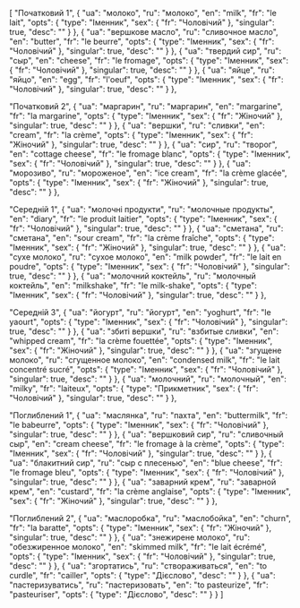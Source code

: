 [
  "Початковий 1",
  {
    "ua": "молоко",
    "ru": "молоко",
    "en": "milk",
    "fr": "le lait",
    "opts": {
      "type": "Іменник",
      "sex": {
        "fr": "Чоловічий"
      },
      "singular": true,
      "desc": ""
    }
  },
  {
    "ua": "вершкове масло",
    "ru": "сливочное масло",
    "en": "butter",
    "fr": "le beurre",
    "opts": {
      "type": "Іменник",
      "sex": {
        "fr": "Чоловічий"
      },
      "singular": true,
      "desc": ""
    }
  },
  {
    "ua": "твердий сир",
    "ru": "сыр",
    "en": "cheese",
    "fr": "le fromage",
    "opts": {
      "type": "Іменник",
      "sex": {
        "fr": "Чоловічий"
      },
      "singular": true,
      "desc": ""
    }
  },
  {
    "ua": "яйце",
    "ru": "яйцо",
    "en": "egg",
    "fr": "l'oeuf",
    "opts": {
      "type": "Іменник",
      "sex": {
        "fr": "Чоловічий"
      },
      "singular": true,
      "desc": ""
    }
  },


  
  "Початковий 2",
  {
    "ua": "маргарин",
    "ru": "маргарин",
    "en": "margarine",
    "fr": "la margarine",
    "opts": {
      "type": "Іменник",
      "sex": {
        "fr": "Жіночий"
      },
      "singular": true,
      "desc": ""
    }
  },
  {
    "ua": "вершки",
    "ru": "сливки",
    "en": "cream",
    "fr": "la crème",
    "opts": {
      "type": "Іменник",
      "sex": {
        "fr": "Жіночий"
      },
      "singular": true,
      "desc": ""
    }
  },
  {
    "ua": "сир",
    "ru": "творог",
    "en": "cottage cheese",
    "fr": "le fromage blanc",
    "opts": {
      "type": "Іменник",
      "sex": {
        "fr": "Чоловічий"
      },
      "singular": true,
      "desc": ""
    }
  },
  {
    "ua": "морозиво",
    "ru": "мороженое",
    "en": "ice cream",
    "fr": "la crème glacée",
    "opts": {
      "type": "Іменник",
      "sex": {
        "fr": "Жіночий"
      },
      "singular": true,
      "desc": ""
    }
  },



  "Середній 1",
  {
    "ua": "молочні продукти",
    "ru": "молочные продукты",
    "en": "diary",
    "fr": "le produit laitier",
    "opts": {
      "type": "Іменник",
      "sex": {
        "fr": "Чоловічий"
      },
      "singular": true,
      "desc": ""
    }
  },
  {
    "ua": "сметана",
    "ru": "сметана",
    "en": "sour cream",
    "fr": "la crème fraîche",
    "opts": {
      "type": "Іменник",
      "sex": {
        "fr": "Жіночий"
      },
      "singular": true,
      "desc": ""
    }
  },
  {
    "ua": "сухе молоко",
    "ru": "сухое молоко",
    "en": "milk powder",
    "fr": "le lait en poudre",
    "opts": {
      "type": "Іменник",
      "sex": {
        "fr": "Чоловічий"
      },
      "singular": true,
      "desc": ""
    }
  },
  {
    "ua": "молочний коктейль",
    "ru": "молочный коктейль",
    "en": "milkshake",
    "fr": "le milk-shake",
    "opts": {
      "type": "Іменник",
      "sex": {
        "fr": "Чоловічий"
      },
      "singular": true,
      "desc": ""
    }
  },



  "Середній 3",
  {
    "ua": "йогурт",
    "ru": "йогурт",
    "en": "yoghurt",
    "fr": "le yaourt",
    "opts": {
      "type": "Іменник",
      "sex": {
        "fr": "Чоловічий"
      },
      "singular": true,
      "desc": ""
    }
  },
  {
    "ua": "збиті вершки",
    "ru": "взбитые сливки",
    "en": "whipped cream",
    "fr": "la crème fouettée",
    "opts": {
      "type": "Іменник",
      "sex": {
        "fr": "Жіночий"
      },
      "singular": true,
      "desc": ""
    }
  },
  {
    "ua": "згущене молоко",
    "ru": "сгущенное молоко",
    "en": "condensed milk",
    "fr": "le lait concentré sucré",
    "opts": {
      "type": "Іменник",
      "sex": {
        "fr": "Чоловічий"
      },
      "singular": true,
      "desc": ""
    }
  },
  {
    "ua": "молочний",
    "ru": "молочный",
    "en": "milky",
    "fr": "laiteux",
    "opts": {
      "type": "Прикметник",
      "sex": {
        "fr": "Чоловічий"
      },
      "singular": true,
      "desc": ""
    }
  },



  "Поглиблений 1",
  {
    "ua": "маслянка",
    "ru": "пахта",
    "en": "buttermilk",
    "fr": "le babeurre",
    "opts": {
      "type": "Іменник",
      "sex": {
        "fr": "Чоловічий"
      },
      "singular": true,
      "desc": ""
    }
  },
  {
    "ua": "вершковий сир",
    "ru": "сливочный сыр",
    "en": "cream cheese",
    "fr": "le fromage à la crème",
    "opts": {
      "type": "Іменник",
      "sex": {
        "fr": "Чоловічий"
      },
      "singular": true,
      "desc": ""
    }
  },
  {
    "ua": "блакитний сир",
    "ru": "сыр с плесенью",
    "en": "blue cheese",
    "fr": "le fromage bleu",
    "opts": {
      "type": "Іменник",
      "sex": {
        "fr": "Чоловічий"
      },
      "singular": true,
      "desc": ""
    }
  },
  {
    "ua": "заварний крем",
    "ru": "заварной крем",
    "en": "custard",
    "fr": "la crème anglaise",
    "opts": {
      "type": "Іменник",
      "sex": {
        "fr": "Жіночий"
      },
      "singular": true,
      "desc": ""
    }
  },



  "Поглиблений 2",
  {
    "ua": "маслоробка",
    "ru": "маслобойка",
    "en": "churn",
    "fr": "la baratte",
    "opts": {
      "type": "Іменник",
      "sex": {
        "fr": "Жіночий"
      },
      "singular": true,
      "desc": ""
    }
  },
  {
    "ua": "знежирене молоко",
    "ru": "обезжиренное молоко",
    "en": "skimmed milk",
    "fr": "le lait écrémé",
    "opts": {
      "type": "Іменник",
      "sex": {
        "fr": "Чоловічий"
      },
      "singular": true,
      "desc": ""
    }
  },
  {
    "ua": "згортатись",
    "ru": "створаживаться",
    "en": "to curdle",
    "fr": "cailler",
    "opts": {
      "type": "Дієслово",
      "desc": ""
    }
  },
  {
    "ua": "пастеризуватись",
    "ru": "пастеризовать",
    "en": "to pasteurize",
    "fr": "pasteuriser",
    "opts": {
      "type": "Дієслово",
      "desc": ""
    }
  }
]
